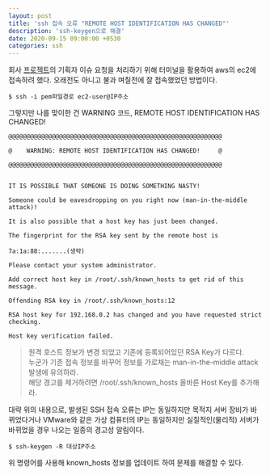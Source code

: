 ```yaml
---
layout: post
title: 'ssh 접속 오류 "REMOTE HOST IDENTIFICATION HAS CHANGED"'
description: 'ssh-keygen으로 해결'
date: 2020-09-15 09:00:00 +0530
categories: ssh
---
```


회사 [프로젝트](https://github.com/mooooburg-dev/medit-partner-portal)의 기획자 이슈 요청을 처리하기 위해 터미널을 활용하여 aws의 ec2에 접속하려 했다. 오래전도 아니고 불과 며칠전에 잘 접속했었던 방법이다.

```
$ ssh -i pem파일경로 ec2-user@IP주소
```

그렇지만 나를 맞이한 건 WARNING 코드, REMOTE HOST IDENTIFICATION HAS CHANGED!

```
@@@@@@@@@@@@@@@@@@@@@@@@@@@@@@@@@@@@@@@@@@@@@@@@@@@@@@@@@@@

@    WARNING: REMOTE HOST IDENTIFICATION HAS CHANGED!     @

@@@@@@@@@@@@@@@@@@@@@@@@@@@@@@@@@@@@@@@@@@@@@@@@@@@@@@@@@@@


IT IS POSSIBLE THAT SOMEONE IS DOING SOMETHING NASTY!

Someone could be eavesdropping on you right now (man-in-the-middle attack)!

It is also possible that a host key has just been changed.

The fingerprint for the RSA key sent by the remote host is

7a:1a:88:.......(생략)

Please contact your system administrator.

Add correct host key in /root/.ssh/known_hosts to get rid of this message.

Offending RSA key in /root/.ssh/known_hosts:12

RSA host key for 192.168.0.2 has changed and you have requested strict checking.

Host key verification failed.
```

> 원격 호스트 정보가 변경 되었고 기존에 등록되어있던 RSA Key가 다르다.  
> 누군가 기존 접속 정보를 바꾸어 정보를 가로채는 man-in-the-middle attack 발생에 유의하라.  
> 해당 경고를 제거하려면 /root/.ssh/known_hosts 올바른 Host Key를 추가해라.

대략 위의 내용으로, 발생된 SSH 접속 오류는 IP는 동일하지만 목적지 서버 장비가 바뀌었다거나 VMware와 같은 가상 컴퓨터의 IP는 동일하지만 실질적인(물리적) 서버가 바뀌었을 경우 나오는 일종의 경고성 알림이다.

```
$ ssh-keygen -R 대상IP주소
```

위 명령어를 사용해 known_hosts 정보를 업데이트 하여 문제를 해결할 수 있다.
